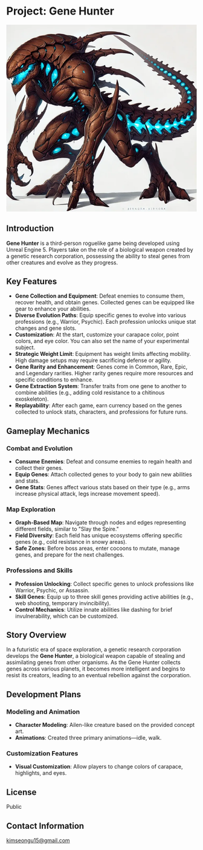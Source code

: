 # Project: Gene Hunter

![Concept Art 1](ConceptArt.png)


## Introduction

**Gene Hunter** is a third-person roguelike game being developed using Unreal Engine 5. Players take on the role of a biological weapon created by a genetic research corporation, possessing the ability to steal genes from other creatures and evolve as they progress.

## Key Features

- **Gene Collection and Equipment**: Defeat enemies to consume them, recover health, and obtain genes. Collected genes can be equipped like gear to enhance your abilities.
- **Diverse Evolution Paths**: Equip specific genes to evolve into various professions (e.g., Warrior, Psychic). Each profession unlocks unique stat changes and gene slots.
- **Customization**: At the start, customize your carapace color, point colors, and eye color. You can also set the name of your experimental subject.
- **Strategic Weight Limit**: Equipment has weight limits affecting mobility. High damage setups may require sacrificing defense or agility.
- **Gene Rarity and Enhancement**: Genes come in Common, Rare, Epic, and Legendary rarities. Higher rarity genes require more resources and specific conditions to enhance.
- **Gene Extraction System**: Transfer traits from one gene to another to combine abilities (e.g., adding cold resistance to a chitinous exoskeleton).
- **Replayability**: After each game, earn currency based on the genes collected to unlock stats, characters, and professions for future runs.

## Gameplay Mechanics

### Combat and Evolution

- **Consume Enemies**: Defeat and consume enemies to regain health and collect their genes.
- **Equip Genes**: Attach collected genes to your body to gain new abilities and stats.
- **Gene Stats**: Genes affect various stats based on their type (e.g., arms increase physical attack, legs increase movement speed).

### Map Exploration

- **Graph-Based Map**: Navigate through nodes and edges representing different fields, similar to "Slay the Spire."
- **Field Diversity**: Each field has unique ecosystems offering specific genes (e.g., cold resistance in snowy areas).
- **Safe Zones**: Before boss areas, enter cocoons to mutate, manage genes, and prepare for the next challenges.

### Professions and Skills

- **Profession Unlocking**: Collect specific genes to unlock professions like Warrior, Psychic, or Assassin.
- **Skill Genes**: Equip up to three skill genes providing active abilities (e.g., web shooting, temporary invincibility).
- **Control Mechanics**: Utilize innate abilities like dashing for brief invulnerability, which can be customized.

## Story Overview

In a futuristic era of space exploration, a genetic research corporation develops the **Gene Hunter**, a biological weapon capable of stealing and assimilating genes from other organisms. As the Gene Hunter collects genes across various planets, it becomes more intelligent and begins to resist its creators, leading to an eventual rebellion against the corporation.

## Development Plans

### Modeling and Animation

- **Character Modeling**: Ailen-like creature based on the provided concept art.
- **Animations**: Created three primary animations—idle, walk.

### Customization Features

- **Visual Customization**: Allow players to change colors of carapace, highlights, and eyes.

## License

Public

## Contact Information

kimseongu15@gmail.com
